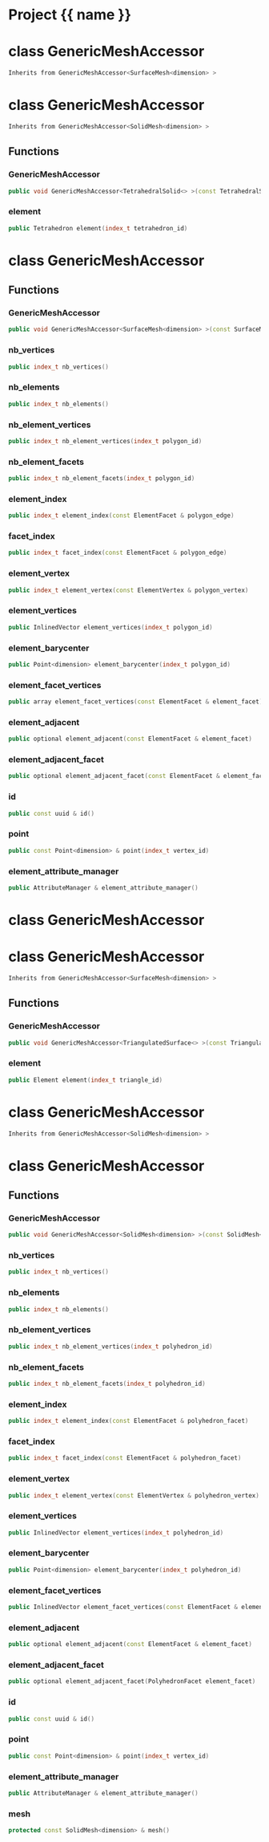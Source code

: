 <script setup>
import {useRoute} from 'vitepress'
const {path} = useRoute()
const tokens = path.split('/')
const words = tokens[2].split('-');
for (let i = 0; i < words.length; i++) {
    words[i] = words[i].charAt(0).toUpperCase() + words[i].slice(1);
    words[i] = words[i].replace('geode', 'Geode')
}
const name = words.join('-');
</script>
# Project {{ name }}

# class GenericMeshAccessor


```cpp
Inherits from GenericMeshAccessor<SurfaceMesh<dimension> >
```



# class GenericMeshAccessor


```cpp
Inherits from GenericMeshAccessor<SolidMesh<dimension> >
```



## Functions

### GenericMeshAccessor

```cpp
public void GenericMeshAccessor<TetrahedralSolid<> >(const TetrahedralSolid<dimension> & mesh)
```


### element

```cpp
public Tetrahedron element(index_t tetrahedron_id)
```




# class GenericMeshAccessor


## Functions

### GenericMeshAccessor

```cpp
public void GenericMeshAccessor<SurfaceMesh<dimension> >(const SurfaceMesh<dimension> & mesh)
```


### nb_vertices

```cpp
public index_t nb_vertices()
```


### nb_elements

```cpp
public index_t nb_elements()
```


### nb_element_vertices

```cpp
public index_t nb_element_vertices(index_t polygon_id)
```


### nb_element_facets

```cpp
public index_t nb_element_facets(index_t polygon_id)
```


### element_index

```cpp
public index_t element_index(const ElementFacet & polygon_edge)
```


### facet_index

```cpp
public index_t facet_index(const ElementFacet & polygon_edge)
```


### element_vertex

```cpp
public index_t element_vertex(const ElementVertex & polygon_vertex)
```


### element_vertices

```cpp
public InlinedVector element_vertices(index_t polygon_id)
```


### element_barycenter

```cpp
public Point<dimension> element_barycenter(index_t polygon_id)
```


### element_facet_vertices

```cpp
public array element_facet_vertices(const ElementFacet & element_facet)
```


### element_adjacent

```cpp
public optional element_adjacent(const ElementFacet & element_facet)
```


### element_adjacent_facet

```cpp
public optional element_adjacent_facet(const ElementFacet & element_facet)
```


### id

```cpp
public const uuid & id()
```


### point

```cpp
public const Point<dimension> & point(index_t vertex_id)
```


### element_attribute_manager

```cpp
public AttributeManager & element_attribute_manager()
```




# class GenericMeshAccessor

# class GenericMeshAccessor


```cpp
Inherits from GenericMeshAccessor<SurfaceMesh<dimension> >
```



## Functions

### GenericMeshAccessor

```cpp
public void GenericMeshAccessor<TriangulatedSurface<> >(const TriangulatedSurface<dimension> & mesh)
```


### element

```cpp
public Element element(index_t triangle_id)
```




# class GenericMeshAccessor


```cpp
Inherits from GenericMeshAccessor<SolidMesh<dimension> >
```



# class GenericMeshAccessor


## Functions

### GenericMeshAccessor

```cpp
public void GenericMeshAccessor<SolidMesh<dimension> >(const SolidMesh<dimension> & mesh)
```


### nb_vertices

```cpp
public index_t nb_vertices()
```


### nb_elements

```cpp
public index_t nb_elements()
```


### nb_element_vertices

```cpp
public index_t nb_element_vertices(index_t polyhedron_id)
```


### nb_element_facets

```cpp
public index_t nb_element_facets(index_t polyhedron_id)
```


### element_index

```cpp
public index_t element_index(const ElementFacet & polyhedron_facet)
```


### facet_index

```cpp
public index_t facet_index(const ElementFacet & polyhedron_facet)
```


### element_vertex

```cpp
public index_t element_vertex(const ElementVertex & polyhedron_vertex)
```


### element_vertices

```cpp
public InlinedVector element_vertices(index_t polyhedron_id)
```


### element_barycenter

```cpp
public Point<dimension> element_barycenter(index_t polyhedron_id)
```


### element_facet_vertices

```cpp
public InlinedVector element_facet_vertices(const ElementFacet & element_facet)
```


### element_adjacent

```cpp
public optional element_adjacent(const ElementFacet & element_facet)
```


### element_adjacent_facet

```cpp
public optional element_adjacent_facet(PolyhedronFacet element_facet)
```


### id

```cpp
public const uuid & id()
```


### point

```cpp
public const Point<dimension> & point(index_t vertex_id)
```


### element_attribute_manager

```cpp
public AttributeManager & element_attribute_manager()
```


### mesh

```cpp
protected const SolidMesh<dimension> & mesh()
```




